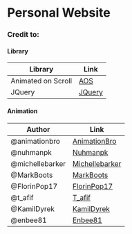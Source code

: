 # Personal Website

### Credit to:

#### Library
| Library                | Link                                   |
|------------------------|----------------------------------------|
| Animated on Scroll     | [AOS](https://michalsnik.github.io/aos) |
| JQuery                 | [JQuery](https://jquery.com/)           |

#### Animation

| Author            | Link                                                |
|-------------------|-----------------------------------------------------|
| @animationbro      | [AnimationBro](https://codepen.io/animationbro/pen/OJQEVEj) |
| @nuhmanpk          | [Nuhmanpk](https://codepen.io/nuhmanpk/pen/XWqBrae)  |
| @michellebarker    | [Michellebarker](https://codepen.io/michellebarker/pen/poLoeRq)|
| @MarkBoots         | [MarkBoots](https://codepen.io/MarkBoots/pen/yLPwvda)|
| @FlorinPop17       | [FlorinPop17](https://codepen.io/FlorinPop17/pen/dyPvNKK)|
| @t_afif            | [T_afif](https://codepen.io/t_afif/pen/XWEPxPv)       |
| @KamilDyrek        | [KamilDyrek](https://codepen.io/KamilDyrek/pen/aXebmO)|
| @enbee81           | [Enbee81](https://codepen.io/enbee81/pen/popZGoX)     |
